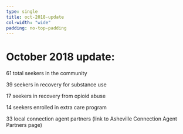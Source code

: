 ```yaml
---
type: single
title: oct-2018-update
col-width: "wide"
padding: no-top-padding
---
```


# <span class="emphasized-header">October</span> 2018 update:

61 total seekers in the community

39 seekers in recovery for substance use

17 seekers in recovery from opioid abuse

14 seekers enrolled in extra care program

33 local connection agent partners (link to Asheville Connection Agent Partners page)
